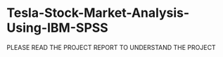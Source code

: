 # Tesla-Stock-Market-Analysis-Using-IBM-SPSS

PLEASE READ THE PROJECT REPORT TO UNDERSTAND THE PROJECT 
